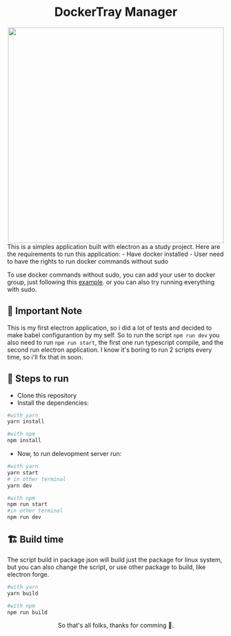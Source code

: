 
<div align="center">
  <h1>DockerTray Manager</h1>
<img src="https://im2.ezgif.com/tmp/ezgif-2-092e58a95e.gif" width="500px" />
</div>
This is a simples application built with electron as a study project. Here are the requirements to run this application:
- Have docker installed
- User need to have the rights to run docker commands without sudo

To use docker commands without sudo, you can add your user to docker group, just following this [example](https://docs.docker.com/engine/install/linux-postinstall/). or you can also try running everything with sudo.
## 📍 Important Note
This is my first electron application, so i did a lot of tests and decided to make babel configurantion by my self. So to run the script ```npm run dev```
you also need to run ```npm run start```, the first one run typescript compile, and the second run electron application. I know it's boring to run 2 scripts every time, so i'll fix that in soon.
## 👣 Steps to run
- Clone this repository
- Install the dependencies:
```bash
#with yarn
yarn install 

#with npm
npm install
```
- Now, to run delevopment server run:
```bash
#with yarn
yarn start 
# in other terminal
yarn dev
```
```bash
#with npm
npm run start
#in other terminal
npm run dev
```

## 🏗 Build time
The script build in package json will build just the package for linux system, but you can also change the script, or use other package to build, like electron forge.
```bash
#with yarn
yarn build

#with npm
npm run build
```


<p align="center">
So that's all folks, thanks for comming 🤖.
</p>
